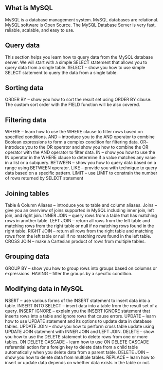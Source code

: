 ## What is MySQL
MySQL is a database management system.
MySQL databases are relational.
MySQL software is Open Source.
The MySQL Database Server is very fast, reliable, scalable, and easy to use.
## Query data
This section helps you learn how to query data from the MySQL database server. We will start with a simple SELECT statement that allows you to query data from a single table.
SELECT – show you how to use simple SELECT statement to query the data from a single table.
## Sorting data
ORDER BY – show you how to sort the result set using ORDER BY clause. The custom sort order with the FIELD function will be also covered.
## Filtering data
WHERE – learn how to use the WHERE clause to filter rows based on specified conditions.
AND – introduce you to the AND operator to combine Boolean expressions to form a complex condition for filtering data.
OR– introduce you to the OR operator and show you how to combine the OR operator with the AND operator to filter data.
IN – show you how to use the IN operator in the WHERE clause to determine if a value matches any value in a list or a subquery.
BETWEEN – show you how to query data based on a range using BETWEEN operator.
LIKE  – provide you with technique to query data based on a specific pattern.
LIMIT – use LIMIT to constrain the number of rows returned by SELECT statement
## Joining tables
Table & Column Aliases – introduce you to table and column aliases.
Joins  – give you an overview of joins supported in MySQL including inner join, left join, and right join.
INNER JOIN – query rows from a table that has matching rows in another table.
LEFT JOIN – return all rows from the left table and matching rows from the right table or null if no matching rows found in the right table.
RIGHT JOIN – return all rows from the right table and matching rows from the left table or null if no matching rows found in the left table.
CROSS JOIN – make a Cartesian product of rows from multiple tables.
## Grouping data
GROUP BY – show you how to group rows into groups based on columns or expressions.
HAVING – filter the groups by a specific condition.
## Modifying data in MySQL
NSERT – use various forms of the INSERT statement to insert data into a table.
INSERT INTO SELECT – insert data into a table from the result set of a query.
INSERT IGNORE  – explain you the INSERT IGNORE statement that inserts rows into a table and ignore rows that cause errors.
UPDATE – learn how to use UPDATE statement and its options to update data in database tables.
UPDATE JOIN – show you how to perform cross table update using UPDATE JOIN statement with INNER JOIN and LEFT JOIN.
DELETE – show you how to use the DELETE statement to delete rows from one or more tables.
ON DELETE CASCADE – learn how to use ON DELETE CASCADE referential action for a foreign key to delete data from a child table automatically when you delete data from a parent table.
DELETE JOIN – show you how to delete data from multiple tables.
REPLACE – learn how to insert or update data depends on whether data exists in the table or not.
